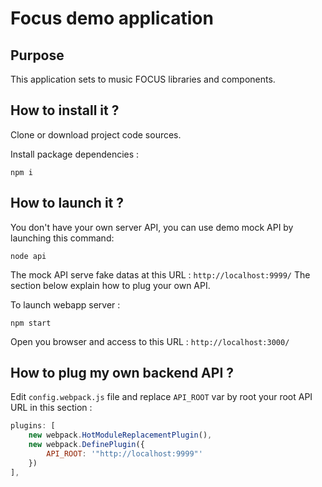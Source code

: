 # Focus demo application

## Purpose

This application sets to music FOCUS libraries and components.

## How to install it ?

Clone or download project code sources.

Install package dependencies :

```shell
npm i
```

## How to launch it ?

You don't have your own server API, you can use demo mock API by launching this command:
```shell
node api
```

The mock API serve fake datas at this URL : `http://localhost:9999/`
The section below explain how to plug your own API.

To launch webapp server :
```shell
npm start
```

Open you browser and access to this URL : `http://localhost:3000/`

## How to plug my own backend API ?

Edit `config.webpack.js` file and replace `API_ROOT` var by root your root API URL in this section :

```javascript
plugins: [
    new webpack.HotModuleReplacementPlugin(),
    new webpack.DefinePlugin({
        API_ROOT: '"http://localhost:9999"'
    })
],
```
